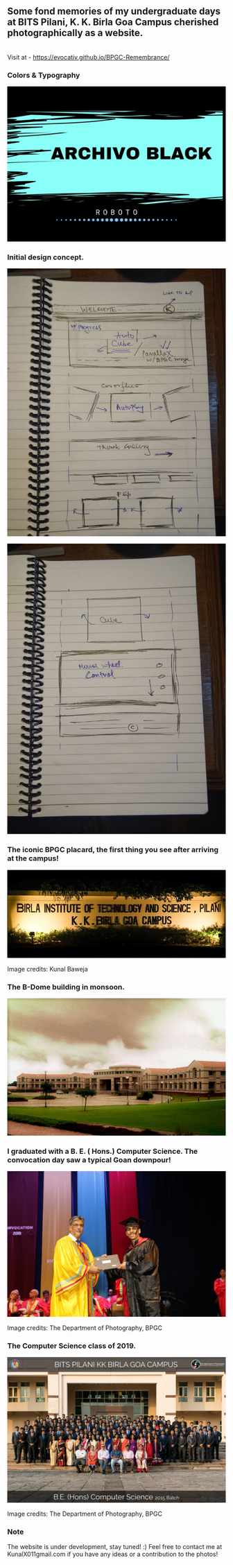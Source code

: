 ## Some fond memories of my undergraduate days at BITS Pilani, K. K. Birla Goa Campus cherished photographically as a website. 
 <br> Visit at - https://evocativ.github.io/BPGC-Remembrance/

### Colors & Typography
<p align="center"><img src="screenshots/colors-typo.jpg" /></p>

### Initial design concept.
<p align="center"><img src="screenshots/WF1.jpg" /></p>
<p align="center"><img src="screenshots/WF2.jpg" /></p>


### The iconic BPGC placard, the first thing you see after arriving at the campus!
<p align="center"><img src="screenshots/bits-gate.jpg" /></p>
Image credits: Kunal Baweja

### The B-Dome building in monsoon.
<p align="center"><img src="screenshots/bpgc-background.jpg" /></p>

### I graduated with a B. E. ( Hons.) Computer Science. The convocation day saw a typical Goan downpour!
<p align="center"><img src="screenshots/convo.jpg" /></p>
Image credits: The Department of Photography, BPGC

### The Computer Science class of 2019.
<p align="center"><img src="screenshots/batch-snap.jpg" /></p>
Image credits: The Department of Photography, BPGC

### Note
The website is under development, stay tuned! :)
Feel free to contact me at KunalX011gmail.com if you have any ideas or a contribution to the photos!
